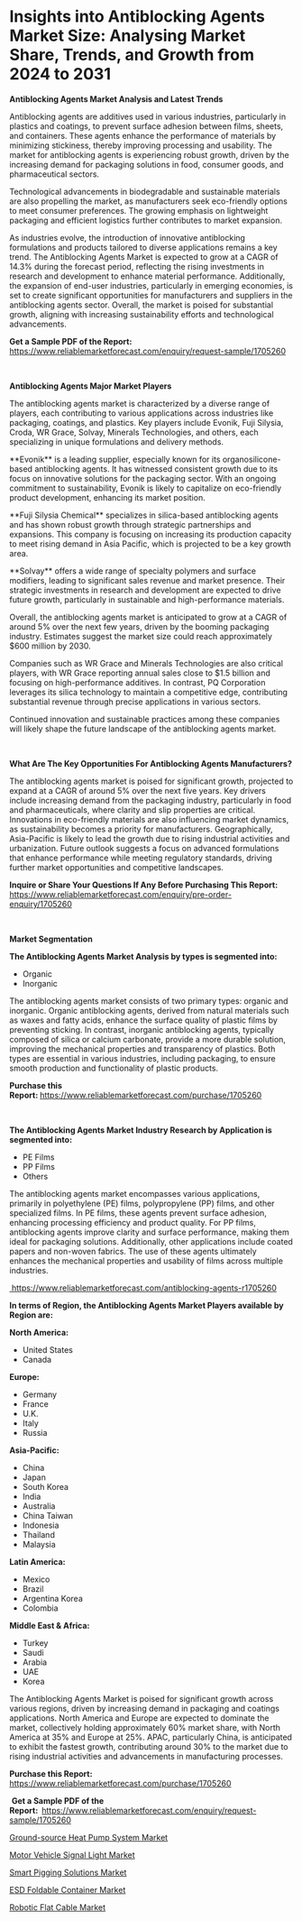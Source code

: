 <p><h1>Insights into Antiblocking Agents Market Size: Analysing Market Share, Trends, and Growth from 2024 to 2031</h1></p><p><strong>Antiblocking Agents Market Analysis and Latest Trends</strong></p>
<p><p>Antiblocking agents are additives used in various industries, particularly in plastics and coatings, to prevent surface adhesion between films, sheets, and containers. These agents enhance the performance of materials by minimizing stickiness, thereby improving processing and usability. The market for antiblocking agents is experiencing robust growth, driven by the increasing demand for packaging solutions in food, consumer goods, and pharmaceutical sectors. </p><p>Technological advancements in biodegradable and sustainable materials are also propelling the market, as manufacturers seek eco-friendly options to meet consumer preferences. The growing emphasis on lightweight packaging and efficient logistics further contributes to market expansion. </p><p>As industries evolve, the introduction of innovative antiblocking formulations and products tailored to diverse applications remains a key trend. The Antiblocking Agents Market is expected to grow at a CAGR of 14.3% during the forecast period, reflecting the rising investments in research and development to enhance material performance. Additionally, the expansion of end-user industries, particularly in emerging economies, is set to create significant opportunities for manufacturers and suppliers in the antiblocking agents sector. Overall, the market is poised for substantial growth, aligning with increasing sustainability efforts and technological advancements.</p></p>
<p><strong>Get a Sample PDF of the Report:&nbsp;</strong> <a href="https://www.reliablemarketforecast.com/enquiry/request-sample/1705260?utm_campaign=1733&utm_medium=2&utm_source=Github&utm_content=ia&utm_term=21102024&utm_id=antiblocking-agents">https://www.reliablemarketforecast.com/enquiry/request-sample/1705260</a></p>
<p>&nbsp;</p>
<p><strong>Antiblocking Agents Major Market Players</strong></p>
<p><p>The antiblocking agents market is characterized by a diverse range of players, each contributing to various applications across industries like packaging, coatings, and plastics. Key players include Evonik, Fuji Silysia, Croda, WR Grace, Solvay, Minerals Technologies, and others, each specializing in unique formulations and delivery methods.</p><p>**Evonik** is a leading supplier, especially known for its organosilicone-based antiblocking agents. It has witnessed consistent growth due to its focus on innovative solutions for the packaging sector. With an ongoing commitment to sustainability, Evonik is likely to capitalize on eco-friendly product development, enhancing its market position.</p><p>**Fuji Silysia Chemical** specializes in silica-based antiblocking agents and has shown robust growth through strategic partnerships and expansions. This company is focusing on increasing its production capacity to meet rising demand in Asia Pacific, which is projected to be a key growth area.</p><p>**Solvay** offers a wide range of specialty polymers and surface modifiers, leading to significant sales revenue and market presence. Their strategic investments in research and development are expected to drive future growth, particularly in sustainable and high-performance materials.</p><p>Overall, the antiblocking agents market is anticipated to grow at a CAGR of around 5% over the next few years, driven by the booming packaging industry. Estimates suggest the market size could reach approximately $600 million by 2030. </p><p>Companies such as WR Grace and Minerals Technologies are also critical players, with WR Grace reporting annual sales close to $1.5 billion and focusing on high-performance additives. In contrast, PQ Corporation leverages its silica technology to maintain a competitive edge, contributing substantial revenue through precise applications in various sectors.  </p><p>Continued innovation and sustainable practices among these companies will likely shape the future landscape of the antiblocking agents market.</p></p>
<p>&nbsp;</p>
<p><strong>What Are The Key Opportunities For Antiblocking Agents Manufacturers?</strong></p>
<p><p>The antiblocking agents market is poised for significant growth, projected to expand at a CAGR of around 5% over the next five years. Key drivers include increasing demand from the packaging industry, particularly in food and pharmaceuticals, where clarity and slip properties are critical. Innovations in eco-friendly materials are also influencing market dynamics, as sustainability becomes a priority for manufacturers. Geographically, Asia-Pacific is likely to lead the growth due to rising industrial activities and urbanization. Future outlook suggests a focus on advanced formulations that enhance performance while meeting regulatory standards, driving further market opportunities and competitive landscapes.</p></p>
<p><strong>Inquire or Share Your Questions If Any Before Purchasing This Report:</strong> <a href="https://www.reliablemarketforecast.com/enquiry/pre-order-enquiry/1705260?utm_campaign=1733&utm_medium=2&utm_source=Github&utm_content=ia&utm_term=21102024&utm_id=antiblocking-agents">https://www.reliablemarketforecast.com/enquiry/pre-order-enquiry/1705260</a></p>
<p>&nbsp;</p>
<p><strong>Market Segmentation</strong></p>
<p><strong>The Antiblocking Agents Market Analysis by types is segmented into:</strong></p>
<p><ul><li>Organic</li><li>Inorganic</li></ul></p>
<p><p>The antiblocking agents market consists of two primary types: organic and inorganic. Organic antiblocking agents, derived from natural materials such as waxes and fatty acids, enhance the surface quality of plastic films by preventing sticking. In contrast, inorganic antiblocking agents, typically composed of silica or calcium carbonate, provide a more durable solution, improving the mechanical properties and transparency of plastics. Both types are essential in various industries, including packaging, to ensure smooth production and functionality of plastic products.</p></p>
<p><strong>Purchase this Report:&nbsp;</strong><a href="https://www.reliablemarketforecast.com/purchase/1705260?utm_campaign=1733&utm_medium=2&utm_source=Github&utm_content=ia&utm_term=21102024&utm_id=antiblocking-agents">https://www.reliablemarketforecast.com/purchase/1705260</a></p>
<p>&nbsp;</p>
<p><strong>The Antiblocking Agents Market Industry Research by Application is segmented into:</strong></p>
<p><ul><li>PE Films</li><li>PP Films</li><li>Others</li></ul></p>
<p><p>The antiblocking agents market encompasses various applications, primarily in polyethylene (PE) films, polypropylene (PP) films, and other specialized films. In PE films, these agents prevent surface adhesion, enhancing processing efficiency and product quality. For PP films, antiblocking agents improve clarity and surface performance, making them ideal for packaging solutions. Additionally, other applications include coated papers and non-woven fabrics. The use of these agents ultimately enhances the mechanical properties and usability of films across multiple industries.</p></p>
<p><a href="https://www.reliablemarketforecast.com/antiblocking-agents-r1705260?utm_campaign=1733&utm_medium=2&utm_source=Github&utm_content=ia&utm_term=21102024&utm_id=antiblocking-agents">&nbsp;https://www.reliablemarketforecast.com/antiblocking-agents-r1705260</a></p>
<p><strong>In terms of Region, the Antiblocking Agents Market Players available by Region are:</strong></p>
<p>
    <p> <strong> North America: </strong>
        <ul>
            <li>United States</li>
            <li>Canada</li>
        </ul>
        </p> 
    <p> <strong> Europe: </strong>
        <ul>
            <li>Germany</li>
            <li>France</li>
            <li>U.K.</li>
            <li>Italy</li>
            <li>Russia</li>
        </ul>
        </p> 
    <p> <strong> Asia-Pacific: </strong>
        <ul>
            <li>China</li>
            <li>Japan</li>
            <li>South Korea</li>
            <li>India</li>
            <li>Australia</li>
            <li>China Taiwan</li>
            <li>Indonesia</li>
            <li>Thailand</li>
            <li>Malaysia</li>
        </ul>
        </p> 
    <p> <strong> Latin America: </strong>
        <ul>
            <li>Mexico</li>
            <li>Brazil</li>
            <li>Argentina Korea</li>
            <li>Colombia</li>
        </ul>
        </p> 
    <p> <strong> Middle East & Africa: </strong>
        <ul>
            <li>Turkey</li>
            <li>Saudi</li>
            <li>Arabia</li>
            <li>UAE</li>
            <li>Korea</li>
        </ul>
    </p>
    </p>
<p><p>The Antiblocking Agents Market is poised for significant growth across various regions, driven by increasing demand in packaging and coatings applications. North America and Europe are expected to dominate the market, collectively holding approximately 60% market share, with North America at 35% and Europe at 25%. APAC, particularly China, is anticipated to exhibit the fastest growth, contributing around 30% to the market due to rising industrial activities and advancements in manufacturing processes.</p></p>
<p><strong>Purchase this Report: </strong><a href="https://www.reliablemarketforecast.com/purchase/1705260?utm_campaign=1733&utm_medium=2&utm_source=Github&utm_content=ia&utm_term=21102024&utm_id=antiblocking-agents">https://www.reliablemarketforecast.com/purchase/1705260</a></p>
<p>&nbsp;<strong>Get a Sample PDF of the Report:&nbsp;&nbsp;</strong><a href="https://www.reliablemarketforecast.com/enquiry/request-sample/1705260?utm_campaign=1733&utm_medium=2&utm_source=Github&utm_content=ia&utm_term=21102024&utm_id=antiblocking-agents">https://www.reliablemarketforecast.com/enquiry/request-sample/1705260</a></p>
<p><strong></strong></p>
<p><p><a href="https://www.linkedin.com/pulse/ground-source-heat-pump-system-market-segmentation-geographical-mappf?utm_campaign=1733&utm_medium=2&utm_source=Github&utm_content=ia&utm_term=21102024&utm_id=antiblocking-agents">Ground-source Heat Pump System Market</a></p><p><a href="https://www.linkedin.com/pulse/motor-vehicle-signal-light-market-essentials-key-players-ofxrf?utm_campaign=1733&utm_medium=2&utm_source=Github&utm_content=ia&utm_term=21102024&utm_id=antiblocking-agents">Motor Vehicle Signal Light Market</a></p><p><a href="https://www.linkedin.com/pulse/global-smart-pigging-solutions-market-analysis-trends-forecasts-hn4bf?utm_campaign=1733&utm_medium=2&utm_source=Github&utm_content=ia&utm_term=21102024&utm_id=antiblocking-agents">Smart Pigging Solutions Market</a></p><p><a href="https://www.linkedin.com/pulse/esd-foldable-container-market-analysis-product-segmentation-regional-qwm7f?utm_campaign=1733&utm_medium=2&utm_source=Github&utm_content=ia&utm_term=21102024&utm_id=antiblocking-agents">ESD Foldable Container Market</a></p><p><a href="https://www.linkedin.com/pulse/surfing-robotic-flat-cable-wave-riding-market-currents-2031-pczjf?utm_campaign=1733&utm_medium=2&utm_source=Github&utm_content=ia&utm_term=21102024&utm_id=antiblocking-agents">Robotic Flat Cable Market</a></p></p>